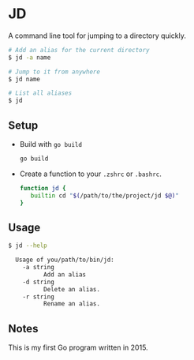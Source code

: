 # JD

A command line tool for jumping to a directory quickly.

```bash
# Add an alias for the current directory
$ jd -a name

# Jump to it from anywhere
$ jd name

# List all aliases
$ jd
```

## Setup

* Build with `go build`

  ```bash
  go build
  ```

* Create a function to your `.zshrc` or `.bashrc`.

  ```bash
  function jd {
     builtin cd "$(/path/to/the/project/jd $@)"
  }
  ```

## Usage

```bash
$ jd --help

  Usage of you/path/to/bin/jd:
    -a string
          Add an alias
    -d string
          Delete an alias.
    -r string
          Rename an alias.
```

## Notes

This is my first Go program written in 2015.
